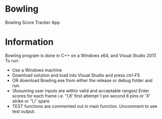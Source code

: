 # Bowling
Bowling Score Tracker App

# Information
Bowling program is done in C++ on a Windows x64, and Visual Studio 2017.
To run:
-  Use a Windows machine
-  Download solution and load into Visual Studio and press ctrl-F5 
-  OR download Bowling.exe from either the release or debug folder and run.
-  (Assuming user inputs are within valid and acceptable ranges) Enter scores for each frame i.e. '1,8' first attempt 1 pin second 8 pins or 'X' strike or '1,/' spare
-  TEST functions are commented out in main function. Uncomment to see test output.

